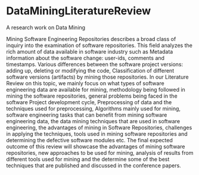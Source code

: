 # DataMiningLiteratureReview
A research work on Data Mining

Mining Software Engineering Repositories describes a broad class of inquiry into the examination of software repositories. This field analyzes the rich amount of data available in software industry such as Metadata information about the software change: user-ids, comments and timestamps. Various differences between the software project versions: adding up, deleting or modifying the code, Classification of different software versions (artifacts) by mining those repositories. In our Literature Review on this topic, we mainly focus on what types of software engineering data are available for mining, methodology being followed in mining the software repositories, general problems being faced in the software Project development cycle, Preprocessing of data and the techniques used for preprocessing, Algorithms mainly used for mining, software engineering tasks that can benefit from mining software engineering data, the data mining techniques that are used in software engineering, the advantages of mining in Software Repositories, challenges in applying the techniques, tools used in mining software repositories and determining the defective software modules etc. The final expected outcome of this review will showcase the advantages of mining software repositories, new approaches to be used for mining, analysis of results from different tools used for mining and the determine some of the best techniques that are published and discussed in the conference papers.

